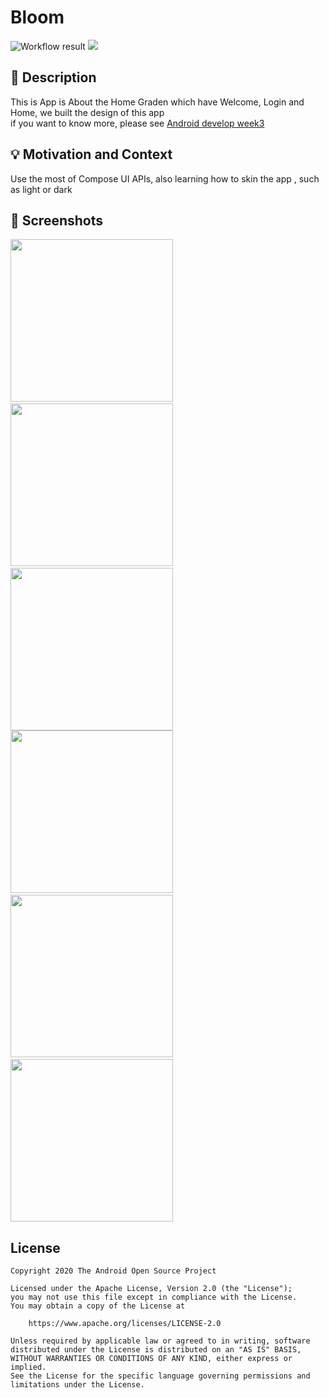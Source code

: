 # Bloom

<!--- Replace <OWNER> with your Github Username and <REPOSITORY> with the name of your repository. -->
<!--- You can find both of these in the url bar when you open your repository in github. -->
![Workflow result](https://github.com/vitaviva/Bloom/workflows/Check/badge.svg)
![](https://img.shields.io/badge/jetpack_compose-1.0.0_beta01-green.svg)

## :scroll: Description
<!--- Describe your app in one or two sentences -->
This is App is About the Home Graden which have Welcome, Login and Home, we built the design of this app </br>
if you want to know more, please see [Android develop week3](https://android-developers.googleblog.com/2021/03/android-dev-challenge-3.html)

## :bulb: Motivation and Context
<!--- Optionally point readers to interesting parts of your submission. -->
<!--- What are you especially proud of? -->
Use the most of Compose UI APIs, also learning how to skin the app , such as light or dark

## :camera_flash: Screenshots
<!-- You can add more screenshots here if you like -->
<img src="/results/screenshot_1.png" width="260">&emsp;<img src="/results/screenshot_2.png" width="260">&emsp;<img src="/results/screenshot_3.png" width="260">
</br>
<img src="/results/screenshot_4.png" width="260">&emsp;<img src="/results/screenshot_5.png" width="260">&emsp;<img src="/results/screenshot_6.png" width="260">

## License
```
Copyright 2020 The Android Open Source Project

Licensed under the Apache License, Version 2.0 (the "License");
you may not use this file except in compliance with the License.
You may obtain a copy of the License at

    https://www.apache.org/licenses/LICENSE-2.0

Unless required by applicable law or agreed to in writing, software
distributed under the License is distributed on an "AS IS" BASIS,
WITHOUT WARRANTIES OR CONDITIONS OF ANY KIND, either express or implied.
See the License for the specific language governing permissions and
limitations under the License.
```
